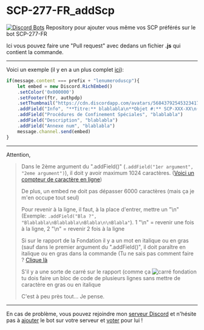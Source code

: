 # SCP-277-FR_addScp
[![Discord Bots](https://top.gg/api/widget/568437925453234176.svg)](https://top.gg/bot/568437925453234176)
Repository pour ajouter vous même vos SCP préférés sur le bot SCP-277-FR

Ici vous pouvez faire une "Pull request" avec dedans un fichier **.js** qui contient la commande.
______________

Voici un exemple (il y en a un plus complet [ici](https://github.com/ZKillou/SCP-277-FR_addScp/blob/master/exemple.js)):

```js
if(message.content === prefix + "lenumeroduscp"){
	let embed = new Discord.RichEmbed()
	.setColor('0x000000')
	.setFooter(ftr, authpdp)
	.setThumbnail("https://cdn.discordapp.com/avatars/568437925453234176/7817bef4754c41be03e31f16d47802ff.png?size=2048")
	.addField("Info", "**Titre:** blablabla\n**Objet #:** SCP-XXX-XX\n(**Niveau de menace:** Couleur)\n**Classe:** blabla")
	.addField("Procédures de Confinement Spéciales", "blablabla")
	.addField("Description", "blablabla")
	.addField("Annexe num", "blablabla")
	message.channel.send(embed)
}
```
_____________

Attention,

> Dans le 2ème argument du ".addField()" (``.addField("1er argument", "2eme argument")``), il doit y avoir maximum 1024 caractères. ([Voici un compteur de caractère en ligne](https://compteurdelettres.com/))
> 
> De plus, un embed ne doit pas dépasser 6000 caractères (mais ça je m'en occupe tout seul)
> 
> Pour revenir à la ligne, il faut, à la place d'entrer, mettre un "\n" (Exemple: ``.addField("Bla ?", "Blablabla\nBlablabla\nBlabla\n\nBlabla"``). 1 "\n" = revenir une fois à la ligne, 2 "\n" = revenir 2 fois à la ligne
> 
> Si sur le rapport de la Fondation il y a un mot en italique ou en gras (sauf dans le premier argument du ".addField()", il doit paraître en italique ou en gras dans la commande (Tu ne sais pas comment faire ? [Clique là](https://support.discordapp.com/hc/fr/articles/210298617-Bases-de-la-mise-en-forme-de-texte-Markdown-mise-en-forme-du-chat-gras-italique-soulign%C3%A9-)
> 
> S'il y a une sorte de carré sur le rapport (comme ça ![carré fondation](https://cdn.discordapp.com/attachments/505784854017736705/689833516779044931/Screenshot_20200318-145117_Chrome.jpg) tu dois faire un bloc de code de plusieurs lignes sans mettre de caractère en gras ou en italique
> 
> C'est à peu près tout... Je pense.

_____________

En cas de problème, vous pouvez rejoindre mon [serveur Discord](https://discord.gg/NyUukwA) et n'hésite pas à [ajouter](https://discordapp.com/oauth2/authorize?client_id=568437925453234176&scope=bot&permissions=8) le bot sur votre serveur et [voter](https://top.gg/bot/568437925453234176/vote) pour lui !
